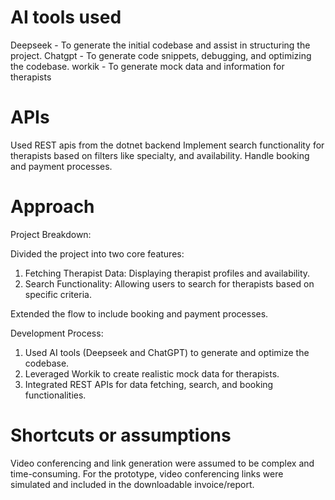 # AI tools used

Deepseek - To generate the initial codebase and assist in structuring the project.
Chatgpt - To generate code snippets, debugging, and optimizing the codebase.
workik - To generate mock data and information for therapists

# APIs

Used REST apis from the dotnet backend
Implement search functionality for therapists based on filters like specialty, and availability.
Handle booking and payment processes.

# Approach

Project Breakdown:

Divided the project into two core features:

1. Fetching Therapist Data: Displaying therapist profiles and availability.
2. Search Functionality: Allowing users to search for therapists based on specific criteria.

Extended the flow to include booking and payment processes.

Development Process:

1. Used AI tools (Deepseek and ChatGPT) to generate and optimize the codebase.
2. Leveraged Workik to create realistic mock data for therapists.
3. Integrated REST APIs for data fetching, search, and booking functionalities.

# Shortcuts or assumptions

Video conferencing and link generation were assumed to be complex and time-consuming.
For the prototype, video conferencing links were simulated and included in the downloadable invoice/report.
